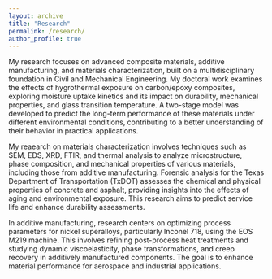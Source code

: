 ```yaml
---
layout: archive
title: "Research"
permalink: /research/
author_profile: true
---
```

My research focuses on advanced composite materials, additive manufacturing, and materials characterization, built on a multidisciplinary foundation in Civil and Mechanical Engineering. My doctoral work examines the effects of hygrothermal exposure on carbon/epoxy composites, exploring moisture uptake kinetics and its impact on durability, mechanical properties, and glass transition temperature. A two-stage model was developed to predict the long-term performance of these materials under different environmental conditions, contributing to a better understanding of their behavior in practical applications.

My reaearch on materials characterization involves techniques such as SEM, EDS, XRD, FTIR, and thermal analysis to analyze microstructure, phase composition, and mechanical properties of various materials, including those from additive manufacturing. Forensic analysis for the Texas Department of Transportation (TxDOT) assesses the chemical and physical properties of concrete and asphalt, providing insights into the effects of aging and environmental exposure. This research aims to predict service life and enhance durability assessments.

In additive manufacturing, research centers on optimizing process parameters for nickel superalloys, particularly Inconel 718, using the EOS M219 machine. This involves refining post-process heat treatments and studying dynamic viscoelasticity, phase transformations, and creep recovery in additively manufactured components. The goal is to enhance material performance for aerospace and industrial applications.
